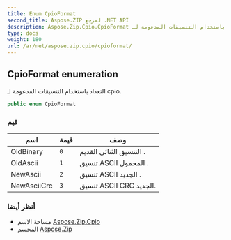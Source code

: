 ```yaml
---
title: Enum CpioFormat
second_title: Aspose.ZIP لمرجع .NET API
description: Aspose.Zip.Cpio.CpioFormat تعداد. التعداد باستخدام التنسيقات المدعومة لـ cpio.
type: docs
weight: 180
url: /ar/net/aspose.zip.cpio/cpioformat/
---
```

## CpioFormat enumeration

التعداد باستخدام التنسيقات المدعومة لـ cpio.

```csharp
public enum CpioFormat
```

### قيم

| اسم | قيمة | وصف |
| --- | --- | --- |
| OldBinary | `0` | التنسيق الثنائي القديم . |
| OldAscii | `1` | تنسيق ASCII المحمول . |
| NewAscii | `2` | تنسيق ASCII الجديد . |
| NewAsciiCrc | `3` | تنسيق ASCII CRC الجديد. |

### أنظر أيضا

* مساحة الاسم [Aspose.Zip.Cpio](../../aspose.zip.cpio/)
* المجسم [Aspose.Zip](../../)


